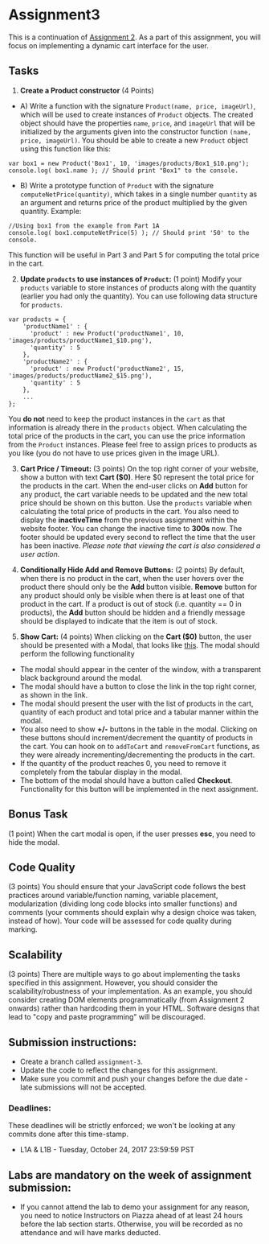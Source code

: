 # Assignment3

This is a continuation of [Assignment 2](https://github.com/jungkumseok/cpen400a-fall2017-assignment2). As a part of this assignment, you will focus on implementing a dynamic cart interface for the user.

## Tasks

1. **Create a Product constructor** (4 Points)
* A) Write a function with the signature `Product(name, price, imageUrl)`, which will be used to create instances of `Product` objects. The created object should have the properties `name`, `price`, and `imageUrl` that will be initialized by the arguments given into the constructor function `(name, price, imageUrl)`. You should be able to create a new `Product` object using this function like this:
    
```
var box1 = new Product('Box1', 10, 'images/products/Box1_$10.png');
console.log( box1.name ); // Should print "Box1" to the console.
```

* B) Write a prototype function of `Product` with the signature `computeNetPrice(quantity)`, which takes in a single number `quantity` as an argument and returns price of the product multiplied by the given quantity. Example:

```
//Using box1 from the example from Part 1A
console.log( box1.computeNetPrice(5) ); // Should print '50' to the console.
``` 

This function will be useful in Part 3 and Part 5 for computing the total price in the cart.


2. **Update `products` to use instances of `Product`:** (1 point) Modify your `products` variable to store instances of products along with the quantity (earlier you had only the quantity). You can use following data structure for `products`. 
```
var products = {
    'productName1' : {
      'product' : new Product('productName1', 10, 'images/products/productName1_$10.png'),
      'quantity' : 5
    },
    'productName2' : {
      'product' : new Product('productName2', 15, 'images/products/productName2_$15.png'),
      'quantity' : 5
    },
    ...
};
```
  You **do not** need to keep the product instances in the `cart` as that information is already there in the `products` object. When calculating the total price of the products in the cart, you can use the price information from the `Product` instances. Please feel free to assign prices to products as you like (you do not have to use prices given in the image URL).

3. **Cart Price / Timeout:** (3 points) On the top right corner of your website, show a button with text **Cart ($0)**. Here $0 represent the total price for the products in the cart. When the end-user clicks on **Add** button for any product, the cart variable needs to be updated and the new total price should be shown on this button. Use the `products` variable when calculating the total price of products in the cart. You also need to display the **inactiveTime** from the previous assignment within the website footer. You can change the inactive time to **300s** now. The footer should be updated every second to reflect the time that the user has been inactive. *Please note that viewing the cart is also considered a user action.*

4. **Conditionally Hide Add and Remove Buttons:** (2 points) By default, when there is no product in the cart, when the user hovers over the product there should only be the **Add** button visible. **Remove** button for any product should only be visible when there is at least one of that product in the cart. If a product is out of stock (i.e. quantity == 0 in products), the **Add** button should be hidden and a friendly message should be displayed to indicate that the item is out of stock.

5. **Show Cart:** (4 points) When clicking on the  **Cart ($0)** button, the user should be presented with a Modal, that looks like [this](http://maxcdn.webappers.com/img/2011/03/css-modal.png). The modal should perform the following functionality
  - The modal should appear in the center of the window, with a transparent black background around the modal.
  - The modal should have a button to close the link in the top right corner, as shown in the link.
  - The modal should present the user with the list of products in the cart, quantity of each product and total price and a tabular manner within the modal.
  - You also need to show **+/-** buttons in the table in the modal. Clicking on these buttons should increment/decrement the quantity of products in the cart. You can hook on to `addToCart` and `removeFromCart` functions, as they were already incrementing/decrementing the products in the cart.
  - If the quantity of the product reaches 0, you need to remove it completely from the tabular display in the modal.
  - The bottom of the modal should have a button called **Checkout**. Functionality for this button will be implemented in the next assignment.

## Bonus Task

(1 point) When the cart modal is open, if the user presses **esc**, you need to hide the modal.

## Code Quality

(3 points) You should ensure that your JavaScript code follows the best practices around variable/function naming, variable placement, modularization (dividing long code blocks into smaller functions) and comments (your comments should explain why a design choice was taken, instead of how). Your code will be assessed for code quality during marking.

## Scalability

(3 points)
There are multiple ways to go about implementing the tasks specified in this assignment. However, you should consider the scalability/robustness of your implementation. As an example, you should consider creating DOM elements programmatically (from Assignment 2 onwards) rather than hardcoding them in your HTML. Software designs that lead to "copy and paste programming" will be discouraged.

## Submission instructions:

* Create a branch called `assignment-3`.
* Update the code to reflect the changes for this assignment.
* Make sure you commit and push your changes before the due date - late submissions will not be accepted.

### Deadlines:

These deadlines will be strictly enforced; we won't be looking at any commits done after this time-stamp.

* L1A & L1B - Tuesday, October 24, 2017 23:59:59 PST

## Labs are mandatory on the week of assignment submission:

* If you cannot attend the lab to demo your assignment for any reason, you need to notice Instructors on Piazza ahead of at least 24 hours before the lab section starts. Otherwise, you will be recorded as no attendance and will have marks deducted.